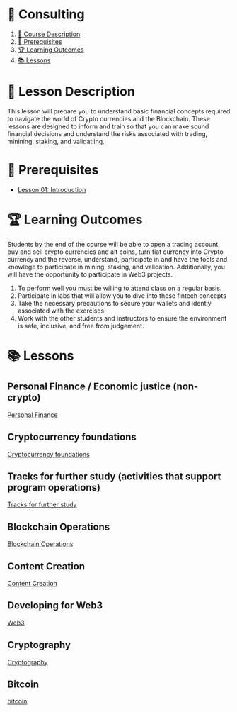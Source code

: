 # **💾 Consulting**

1. [📝 Course Description](#📝-course-description)
2. [🎯 Prerequisites](#🎯-prerequisites)
3. [🏆 Learning Outcomes](#🏆-learning-outcomes)
4. [📚 Lessons](#📚-lessons)


# 📝 Lesson Description

This lesson will prepare you to understand basic financial concepts required to navigate the world of Crypto currencies and the Blockchain. These lessons are designed to inform and train so that you can make sound financial decisions and understand the risks associated with trading, minining, staking, and validatiing.

# 🎯 Prerequisites

* [Lesson 01: Introduction](/courses/01-Introduction/home.md)

# 🏆 Learning Outcomes

Students by the end of the course will be able to open a trading account, buy and sell crypto currencies and alt coins, turn fiat currency into Crypto currency and the reverse, understand, participate in and have the tools and knowlege to participate in mining, staking, and validation. Additionally, you will have the opportunity to participate in Web3 projects.
.


1. To perform well you must be willing to attend class on a regular basis.
2. Participate in labs that will allow you to dive into these fintech concepts
3. Take the necessary precautions to secure your wallets and identiy associated with the exercises
4. Work with the other students and instructors to ensure the environment is safe, inclusive, and free from judgement.

# 📚 Lessons

## Personal Finance / Economic justice (non-crypto)
[Personal Finance](/courses/17-Crypto/lessons/personal-finance.md)

## Cryptocurrency foundations
[Cryptocurrency foundations](/courses/17-Crypto/lessons/crypto-foundations.md)

## Tracks for further study (activities that support program operations)
[Tracks for further study](/courses/17-Crypto/lessons/study-tracks.md)

## Blockchain Operations
[Blockchain Operations](/courses/17-Crypto/lessons/blockchain-operations.md)

## Content Creation
[Content Creation](/courses/17-Crypto/lessons/content-creation.md)

## Developing for Web3
[Web3](/courses/17-Crypto/lessons/web3.md)

## Cryptography
[Cryptography](/courses/17-Crypto/lessons/cryptography.md)

## Bitcoin
[bitcoin](/courses/17-Crypto/lessons/bitcoin.md)
